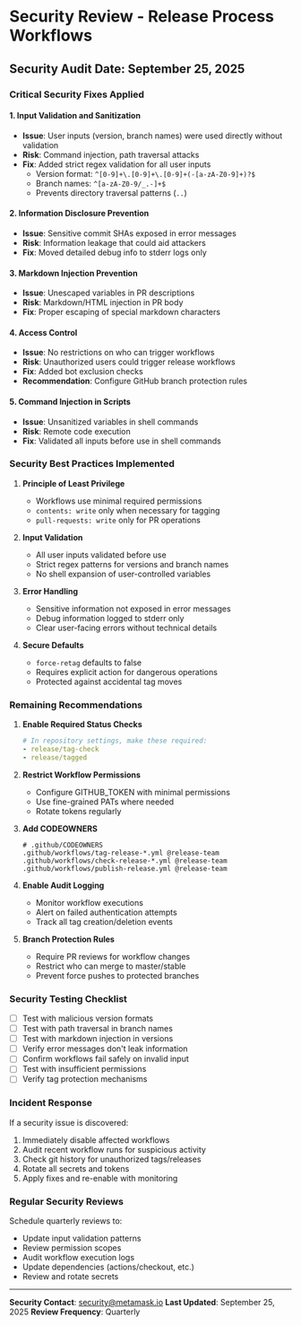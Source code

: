 # Security Review - Release Process Workflows

## Security Audit Date: September 25, 2025

### Critical Security Fixes Applied

#### 1. **Input Validation and Sanitization**
- **Issue**: User inputs (version, branch names) were used directly without validation
- **Risk**: Command injection, path traversal attacks
- **Fix**: Added strict regex validation for all user inputs
  - Version format: `^[0-9]+\.[0-9]+\.[0-9]+(-[a-zA-Z0-9]+)?$`
  - Branch names: `^[a-zA-Z0-9/_.-]+$`
  - Prevents directory traversal patterns (`..`)

#### 2. **Information Disclosure Prevention**
- **Issue**: Sensitive commit SHAs exposed in error messages
- **Risk**: Information leakage that could aid attackers
- **Fix**: Moved detailed debug info to stderr logs only

#### 3. **Markdown Injection Prevention**
- **Issue**: Unescaped variables in PR descriptions
- **Risk**: Markdown/HTML injection in PR body
- **Fix**: Proper escaping of special markdown characters

#### 4. **Access Control**
- **Issue**: No restrictions on who can trigger workflows
- **Risk**: Unauthorized users could trigger release workflows
- **Fix**: Added bot exclusion checks
- **Recommendation**: Configure GitHub branch protection rules

#### 5. **Command Injection in Scripts**
- **Issue**: Unsanitized variables in shell commands
- **Risk**: Remote code execution
- **Fix**: Validated all inputs before use in shell commands

### Security Best Practices Implemented

1. **Principle of Least Privilege**
   - Workflows use minimal required permissions
   - `contents: write` only when necessary for tagging
   - `pull-requests: write` only for PR operations

2. **Input Validation**
   - All user inputs validated before use
   - Strict regex patterns for versions and branch names
   - No shell expansion of user-controlled variables

3. **Error Handling**
   - Sensitive information not exposed in error messages
   - Debug information logged to stderr only
   - Clear user-facing errors without technical details

4. **Secure Defaults**
   - `force-retag` defaults to false
   - Requires explicit action for dangerous operations
   - Protected against accidental tag moves

### Remaining Recommendations

1. **Enable Required Status Checks**
   ```yaml
   # In repository settings, make these required:
   - release/tag-check
   - release/tagged
   ```

2. **Restrict Workflow Permissions**
   - Configure GITHUB_TOKEN with minimal permissions
   - Use fine-grained PATs where needed
   - Rotate tokens regularly

3. **Add CODEOWNERS**
   ```
   # .github/CODEOWNERS
   .github/workflows/tag-release-*.yml @release-team
   .github/workflows/check-release-*.yml @release-team
   .github/workflows/publish-release.yml @release-team
   ```

4. **Enable Audit Logging**
   - Monitor workflow executions
   - Alert on failed authentication attempts
   - Track all tag creation/deletion events

5. **Branch Protection Rules**
   - Require PR reviews for workflow changes
   - Restrict who can merge to master/stable
   - Prevent force pushes to protected branches

### Security Testing Checklist

- [ ] Test with malicious version formats
- [ ] Test with path traversal in branch names
- [ ] Test with markdown injection in versions
- [ ] Verify error messages don't leak information
- [ ] Confirm workflows fail safely on invalid input
- [ ] Test with insufficient permissions
- [ ] Verify tag protection mechanisms

### Incident Response

If a security issue is discovered:
1. Immediately disable affected workflows
2. Audit recent workflow runs for suspicious activity
3. Check git history for unauthorized tags/releases
4. Rotate all secrets and tokens
5. Apply fixes and re-enable with monitoring

### Regular Security Reviews

Schedule quarterly reviews to:
- Update input validation patterns
- Review permission scopes
- Audit workflow execution logs
- Update dependencies (actions/checkout, etc.)
- Review and rotate secrets

---

**Security Contact**: security@metamask.io
**Last Updated**: September 25, 2025
**Review Frequency**: Quarterly
